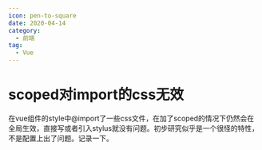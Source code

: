 ```yaml
---
icon: pen-to-square
date: 2020-04-14
category:
  - 前端
tag:
  - Vue
---
```


# scoped对import的css无效

在vue组件的style中@import了一些css文件，在加了scoped的情况下仍然会在全局生效，直接写或者引入stylus就没有问题。初步研究似乎是一个很怪的特性，不是配置上出了问题。记录一下。

